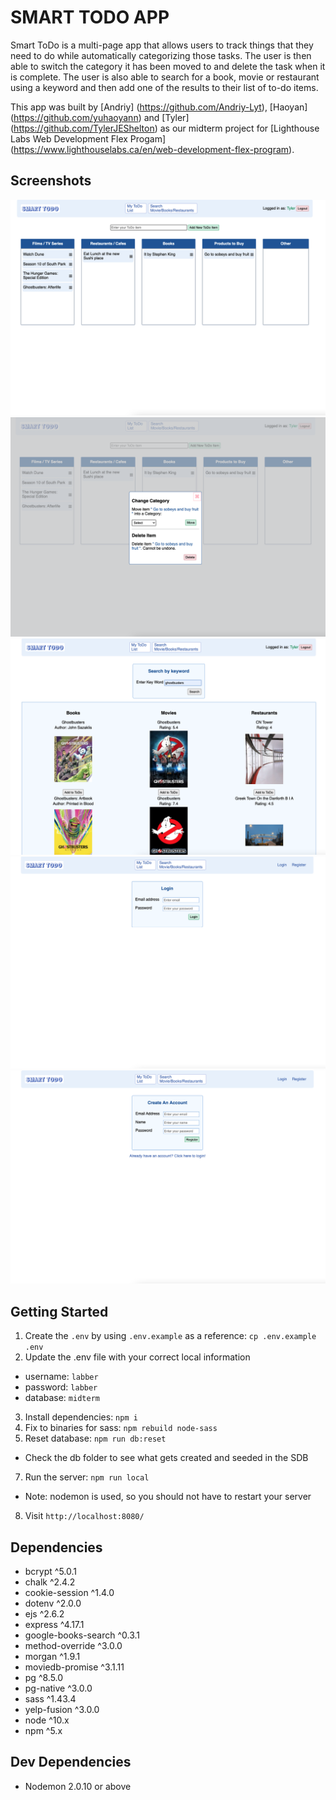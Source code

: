SMART TODO APP
=========

Smart ToDo is a multi-page app that allows users to track things that they need to do while automatically categorizing those tasks.  The user is then able to switch the category it has been moved to and delete the task when it is complete.  The user is also able to search for a book, movie or restaurant using a keyword and then add one of the results to their list of to-do items.

This app was built by [Andriy] (https://github.com/Andriy-Lyt), [Haoyan] (https://github.com/yuhaoyann) and [Tyler] (https://github.com/TylerJEShelton) as our midterm project for [Lighthouse Labs Web Development Flex Progam] (https://www.lighthouselabs.ca/en/web-development-flex-program).

## Screenshots

!["SMART TODO Main Page"](https://github.com/TylerJEShelton/midterm-smart-todo/blob/master/screenshots/main.png?raw=true)
!["SMART TODO Edit Item"](https://github.com/TylerJEShelton/midterm-smart-todo/blob/master/screenshots/edit_item.png?raw=true)
!["SMART TODO Search Results"](https://github.com/TylerJEShelton/midterm-smart-todo/blob/master/screenshots/search_function.png?raw=true)
!["SMART TODO Login Page"](https://github.com/TylerJEShelton/midterm-smart-todo/blob/master/screenshots/login.png?raw=true)
!["SMART TODO Registration Page"](https://github.com/TylerJEShelton/midterm-smart-todo/blob/master/screenshots/registration.png?raw=true)

## Getting Started

1. Create the `.env` by using `.env.example` as a reference: `cp .env.example .env`
2. Update the .env file with your correct local information 
  - username: `labber` 
  - password: `labber` 
  - database: `midterm`
3. Install dependencies: `npm i`
4. Fix to binaries for sass: `npm rebuild node-sass`
5. Reset database: `npm run db:reset`
  - Check the db folder to see what gets created and seeded in the SDB
7. Run the server: `npm run local`
  - Note: nodemon is used, so you should not have to restart your server
8. Visit `http://localhost:8080/`


## Dependencies

- bcrypt ^5.0.1
- chalk ^2.4.2
- cookie-session ^1.4.0
- dotenv ^2.0.0
- ejs ^2.6.2
- express ^4.17.1
- google-books-search ^0.3.1
- method-override ^3.0.0
- morgan ^1.9.1
- moviedb-promise ^3.1.11
- pg ^8.5.0
- pg-native ^3.0.0
- sass ^1.43.4
- yelp-fusion ^3.0.0
- node ^10.x
- npm ^5.x


## Dev Dependencies

- Nodemon 2.0.10 or above
